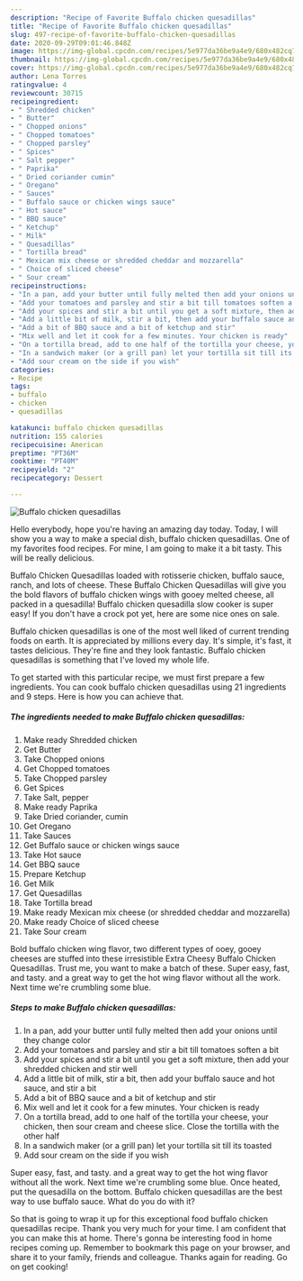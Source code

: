 ```yaml
---
description: "Recipe of Favorite Buffalo chicken quesadillas"
title: "Recipe of Favorite Buffalo chicken quesadillas"
slug: 497-recipe-of-favorite-buffalo-chicken-quesadillas
date: 2020-09-29T09:01:46.848Z
image: https://img-global.cpcdn.com/recipes/5e977da36be9a4e9/680x482cq70/buffalo-chicken-quesadillas-recipe-main-photo.jpg
thumbnail: https://img-global.cpcdn.com/recipes/5e977da36be9a4e9/680x482cq70/buffalo-chicken-quesadillas-recipe-main-photo.jpg
cover: https://img-global.cpcdn.com/recipes/5e977da36be9a4e9/680x482cq70/buffalo-chicken-quesadillas-recipe-main-photo.jpg
author: Lena Torres
ratingvalue: 4
reviewcount: 30715
recipeingredient:
- " Shredded chicken"
- " Butter"
- " Chopped onions"
- " Chopped tomatoes"
- " Chopped parsley"
- " Spices"
- " Salt pepper"
- " Paprika"
- " Dried coriander cumin"
- " Oregano"
- " Sauces"
- " Buffalo sauce or chicken wings sauce"
- " Hot sauce"
- " BBQ sauce"
- " Ketchup"
- " Milk"
- " Quesadillas"
- " Tortilla bread"
- " Mexican mix cheese or shredded cheddar and mozzarella"
- " Choice of sliced cheese"
- " Sour cream"
recipeinstructions:
- "In a pan, add your butter until fully melted then add your onions until they change color"
- "Add your tomatoes and parsley and stir a bit till tomatoes soften a bit"
- "Add your spices and stir a bit until you get a soft mixture, then add your shredded chicken and stir well"
- "Add a little bit of milk, stir a bit, then add your buffalo sauce and hot sauce, and stir a bit"
- "Add a bit of BBQ sauce and a bit of ketchup and stir"
- "Mix well and let it cook for a few minutes. Your chicken is ready"
- "On a tortilla bread, add to one half of the tortilla your cheese, your chicken, then sour cream and cheese slice. Close the tortilla with the other half"
- "In a sandwich maker (or a grill pan) let your tortilla sit till its toasted"
- "Add sour cream on the side if you wish"
categories:
- Recipe
tags:
- buffalo
- chicken
- quesadillas

katakunci: buffalo chicken quesadillas 
nutrition: 155 calories
recipecuisine: American
preptime: "PT36M"
cooktime: "PT40M"
recipeyield: "2"
recipecategory: Dessert

---
```



![Buffalo chicken quesadillas](https://img-global.cpcdn.com/recipes/5e977da36be9a4e9/680x482cq70/buffalo-chicken-quesadillas-recipe-main-photo.jpg)

Hello everybody, hope you're having an amazing day today. Today, I will show you a way to make a special dish, buffalo chicken quesadillas. One of my favorites food recipes. For mine, I am going to make it a bit tasty. This will be really delicious.

Buffalo Chicken Quesadillas loaded with rotisserie chicken, buffalo sauce, ranch, and lots of cheese. These Buffalo Chicken Quesadillas will give you the bold flavors of buffalo chicken wings with gooey melted cheese, all packed in a quesadilla! Buffalo chicken quesadilla slow cooker is super easy! If you don&#39;t have a crock pot yet, here are some nice ones on sale.

Buffalo chicken quesadillas is one of the most well liked of current trending foods on earth. It is appreciated by millions every day. It's simple, it's fast, it tastes delicious. They're fine and they look fantastic. Buffalo chicken quesadillas is something that I've loved my whole life.


To get started with this particular recipe, we must first prepare a few ingredients. You can cook buffalo chicken quesadillas using 21 ingredients and 9 steps. Here is how you can achieve that.

<!--inarticleads1-->

##### The ingredients needed to make Buffalo chicken quesadillas:

1. Make ready  Shredded chicken
1. Get  Butter
1. Take  Chopped onions
1. Get  Chopped tomatoes
1. Take  Chopped parsley
1. Get  Spices
1. Take  Salt, pepper
1. Make ready  Paprika
1. Take  Dried coriander, cumin
1. Get  Oregano
1. Take  Sauces
1. Get  Buffalo sauce or chicken wings sauce
1. Take  Hot sauce
1. Get  BBQ sauce
1. Prepare  Ketchup
1. Get  Milk
1. Get  Quesadillas
1. Take  Tortilla bread
1. Make ready  Mexican mix cheese (or shredded cheddar and mozzarella)
1. Make ready  Choice of sliced cheese
1. Take  Sour cream


Bold buffalo chicken wing flavor, two different types of ooey, gooey cheeses are stuffed into these irresistible Extra Cheesy Buffalo Chicken Quesadillas. Trust me, you want to make a batch of these. Super easy, fast, and tasty. and a great way to get the hot wing flavor without all the work. Next time we&#39;re crumbling some blue. 

<!--inarticleads2-->

##### Steps to make Buffalo chicken quesadillas:

1. In a pan, add your butter until fully melted then add your onions until they change color
1. Add your tomatoes and parsley and stir a bit till tomatoes soften a bit
1. Add your spices and stir a bit until you get a soft mixture, then add your shredded chicken and stir well
1. Add a little bit of milk, stir a bit, then add your buffalo sauce and hot sauce, and stir a bit
1. Add a bit of BBQ sauce and a bit of ketchup and stir
1. Mix well and let it cook for a few minutes. Your chicken is ready
1. On a tortilla bread, add to one half of the tortilla your cheese, your chicken, then sour cream and cheese slice. Close the tortilla with the other half
1. In a sandwich maker (or a grill pan) let your tortilla sit till its toasted
1. Add sour cream on the side if you wish


Super easy, fast, and tasty. and a great way to get the hot wing flavor without all the work. Next time we&#39;re crumbling some blue. Once heated, put the quesadilla on the bottom. Buffalo chicken quesadillas are the best way to use buffalo sauce. What do you do with it? 

So that is going to wrap it up for this exceptional food buffalo chicken quesadillas recipe. Thank you very much for your time. I am confident that you can make this at home. There's gonna be interesting food in home recipes coming up. Remember to bookmark this page on your browser, and share it to your family, friends and colleague. Thanks again for reading. Go on get cooking!
